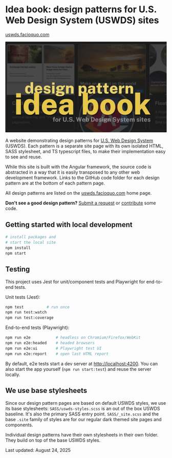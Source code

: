 # Idea book: design patterns for U.S. Web Design System (USWDS) sites

[uswds.facioquo.com](https://uswds.facioquo.com)

[![website screenshot](/src/assets/images/social-card.png)](https://uswds.facioquo.com)

A website demonstrating design patterns for [U.S. Web Design System](https://designsystem.digital.gov) (USWDS). Each pattern is a separate site page with its own isolated HTML, SASS stylesheet, and TS typescript files, to make their implementation easy to see and reuse.

While this site is built with the Angular framework, the source code is abstracted in a way that it is easily transposed to any other web development framework. Links to the GitHub code folder for each design pattern are at the bottom of each pattern page.

All design patterns are listed on the [uswds.facioquo.com](https://uswds.facioquo.com) home page.

**Don't see a good design pattern?** [Submit a request](https://github.com/facioquo/uswds-design-patterns/issues/new/choose) or [contribute](https://github.com/facioquo/.github/blob/main/CONTRIBUTING.md) some code.

## Getting started with local development

```bash
# install packages and
# start the local site
npm install
npm start
```

## Testing

This project uses Jest for unit/component tests and Playwright for end-to-end tests.

Unit tests (Jest):

```bash
npm test          # run once
npm run test:watch
npm run test:coverage
```

End-to-end tests (Playwright):

```bash
npm run e2e           # headless on Chromium/Firefox/WebKit
npm run e2e:headed    # headed browsers
npm run e2e:ui        # Playwright test UI
npm run e2e:report    # open last HTML report
```

By default, e2e tests start a dev server at <http://localhost:4200>. You can also start the app yourself (`npm run start:test`) and reuse the server locally.

## We use base stylesheets

Since our design pattern pages are based on default USWDS styles, we use its base stylesheets: `SASS/uswds-styles.scss` is an out of the box USWDS baseline. It's also the primary SASS entry point. `SASS/_site.scss` and the base `.site` family of styles are for our regular dark themed site pages and components.

Individual design patterns have their own stylesheets in their own folder. They build on top of the base USWDS styles.

Last updated: August 24, 2025
